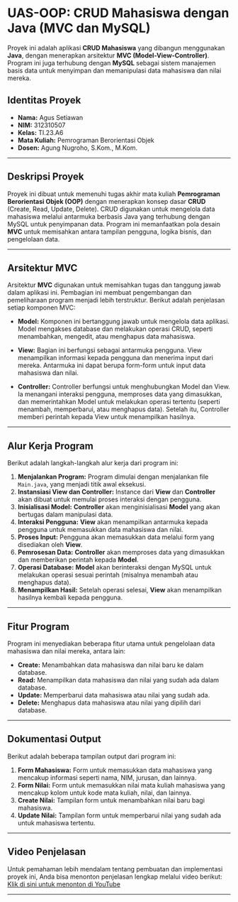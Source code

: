 # UAS-OOP: CRUD Mahasiswa dengan Java (MVC dan MySQL)

Proyek ini adalah aplikasi **CRUD Mahasiswa** yang dibangun menggunakan **Java**, dengan menerapkan arsitektur **MVC (Model-View-Controller)**. Program ini juga terhubung dengan **MySQL** sebagai sistem manajemen basis data untuk menyimpan dan memanipulasi data mahasiswa dan nilai mereka.

## Identitas Proyek

- **Nama:** Agus Setiawan
- **NIM:** 312310507  
- **Kelas:** TI.23.A6  
- **Mata Kuliah:** Pemrograman Berorientasi Objek  
- **Dosen:** Agung Nugroho, S.Kom., M.Kom.

---

## Deskripsi Proyek

Proyek ini dibuat untuk memenuhi tugas akhir mata kuliah **Pemrograman Berorientasi Objek (OOP)** dengan menerapkan konsep dasar **CRUD** (Create, Read, Update, Delete). CRUD digunakan untuk mengelola data mahasiswa melalui antarmuka berbasis Java yang terhubung dengan MySQL untuk penyimpanan data. Program ini memanfaatkan pola desain **MVC** untuk memisahkan antara tampilan pengguna, logika bisnis, dan pengelolaan data.

---

## Arsitektur MVC

Arsitektur **MVC** digunakan untuk memisahkan tugas dan tanggung jawab dalam aplikasi ini. Pembagian ini membuat pengembangan dan pemeliharaan program menjadi lebih terstruktur. Berikut adalah penjelasan setiap komponen MVC:

- **Model:** Komponen ini bertanggung jawab untuk mengelola data aplikasi. Model mengakses database dan melakukan operasi CRUD, seperti menambahkan, mengedit, atau menghapus data mahasiswa.
  
- **View:** Bagian ini berfungsi sebagai antarmuka pengguna. View menampilkan informasi kepada pengguna dan menerima input dari mereka. Antarmuka ini dapat berupa form-form untuk input data mahasiswa dan nilai.

- **Controller:** Controller berfungsi untuk menghubungkan Model dan View. Ia menangani interaksi pengguna, memproses data yang dimasukkan, dan memerintahkan Model untuk melakukan operasi tertentu (seperti menambah, memperbarui, atau menghapus data). Setelah itu, Controller memberi perintah kepada View untuk menampilkan hasilnya.

---

## Alur Kerja Program

Berikut adalah langkah-langkah alur kerja dari program ini:

1. **Menjalankan Program:** Program dimulai dengan menjalankan file `Main.java`, yang menjadi titik awal eksekusi.
2. **Instansiasi View dan Controller:** Instance dari **View** dan **Controller** akan dibuat untuk memulai proses interaksi dengan pengguna.
3. **Inisialisasi Model:** **Controller** akan menginisialisasi **Model** yang akan bertugas dalam manipulasi data.
4. **Interaksi Pengguna:** **View** akan menampilkan antarmuka kepada pengguna untuk memasukkan data mahasiswa dan nilai.
5. **Proses Input:** Pengguna akan memasukkan data melalui form yang disediakan oleh **View**.
6. **Pemrosesan Data:** **Controller** akan memproses data yang dimasukkan dan memberikan perintah kepada **Model**.
7. **Operasi Database:** **Model** akan berinteraksi dengan MySQL untuk melakukan operasi sesuai perintah (misalnya menambah atau menghapus data).
8. **Menampilkan Hasil:** Setelah operasi selesai, **View** akan menampilkan hasilnya kembali kepada pengguna.

---

## Fitur Program

Program ini menyediakan beberapa fitur utama untuk pengelolaan data mahasiswa dan nilai mereka, antara lain:

- **Create:** Menambahkan data mahasiswa dan nilai baru ke dalam database.
- **Read:** Menampilkan data mahasiswa dan nilai yang sudah ada dalam database.
- **Update:** Memperbarui data mahasiswa atau nilai yang sudah ada.
- **Delete:** Menghapus data mahasiswa atau nilai yang dipilih dari database.

---

## Dokumentasi Output

Berikut adalah beberapa tampilan output dari program ini:

1. **Form Mahasiswa:** Form untuk memasukkan data mahasiswa yang mencakup informasi seperti nama, NIM, jurusan, dan lainnya.
2. **Form Nilai:** Form untuk memasukkan nilai mata kuliah mahasiswa yang mencakup kolom untuk kode mata kuliah, nilai, dan lainnya.
3. **Create Nilai:** Tampilan form untuk menambahkan nilai baru bagi mahasiswa.
4. **Update Nilai:** Tampilan form untuk memperbarui nilai yang sudah ada untuk mahasiswa tertentu.

---

## Video Penjelasan

Untuk pemahaman lebih mendalam tentang pembuatan dan implementasi proyek ini, Anda bisa menonton penjelasan lengkap melalui video berikut:  
[Klik di sini untuk menonton di YouTube]()

---

